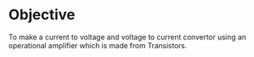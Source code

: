 # Objective
To make a current to voltage and voltage to current convertor using an operational amplifier which is made from Transistors.
